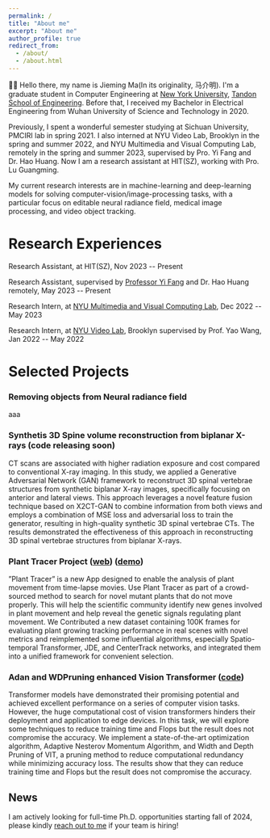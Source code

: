 ```yaml
---
permalink: /
title: "About me"
excerpt: "About me"
author_profile: true
redirect_from: 
  - /about/
  - /about.html
---
```

👋🏼 Hello there, my name is Jieming Ma(In its originality, 马介明). I'm a graduate student in Computer Engineering at [New York University](https://www.nyu.edu/), [Tandon School of Engineering](https://engineering.nyu.edu/). Before that, I received my Bachelor in Electrical Engineering from Wuhan University of Science and Technology in 2020.

Previously, I spent a wonderful semester studying at Sichuan University, PMCIRI lab in spring 2021. I also interned at NYU Video Lab, Brooklyn in the spring and summer 2022, and NYU Multimedia and Visual Computing Lab, remotely in the spring and summer 2023, supervised by Pro. Yi Fang and Dr. Hao Huang. Now I am a research assistant at HIT(SZ), working with Pro. Lu Guangming.

My current research interests are in machine-learning and deep-learning models for solving computer-vision/image-processing tasks, with a particular focus on editable neural radiance field, medical image processing, and video object tracking.

Research Experiences
======
Research Assistant, at HIT(SZ), Nov 2023 -- Present

Research Assistant, supervised by [Professor Yi Fang](https://engineering.nyu.edu/faculty/yi-fang) and Dr. Hao Huang remotely, May 2023 -- Present

Research Intern, at [NYU Multimedia and Visual Computing Lab](https://nyuad.nyu.edu/en/research/faculty-labs-and-projects/multimedia-and-visual-computing-lab.html), Dec 2022 -- May 2023

Research Intern, at [NYU Video Lab](https://wp.nyu.edu/videolab/), Brooklyn supervised by Prof. Yao Wang, Jan 2022 -- May 2022

Selected Projects
======
### Removing objects from Neural radiance field
aaa

### Synthetis 3D Spine volume reconstruction from biplanar X-rays (code releasing soon)

CT scans are associated with higher radiation exposure and cost compared to conventional X-ray imaging. In this study, we applied a Generative Adversarial Network (GAN) framework to reconstruct 3D spinal vertebrae structures from synthetic biplanar X-ray images, specifically focusing on anterior and lateral views. This approach leverages a novel feature fusion technique based on X2CT-GAN to combine information from both views and employs a combination of MSE loss and adversarial loss to train the generator, resulting in high-quality synthetic 3D spinal vertebrae CTs. The results demonstrated the effectiveness of this approach in reconstructing 3D spinal vertebrae structures from biplanar X-rays.


### Plant Tracer Project ([web](https://steinhardt.nyu.edu/create/research/plant-tracer)) ([demo](https://drive.google.com/file/d/1itnG3V88YSmqFTKZPXTMCurP8GJogcph/view?usp=sharing))

”Plant Tracer” is a new App designed to enable the analysis of plant movement from time-lapse movies. Use Plant Tracer as part of a crowd-sourced method to search for novel mutant plants that do not move properly. This will help the scientific community identify new genes involved in plant movement and help reveal the genetic signals regulating plant movement. We Contributed a new dataset containing 100K frames for evaluating plant growing tracking performance in real scenes with novel metrics and reimplemented some influential algorithms, especially Spatio-temporal Transformer, JDE, and CenterTrack networks, and integrated them into a unified framework for convenient selection.

### Adan and WDPruning enhanced Vision Transformer ([code](https://planttracer.com/))

Transformer models have demonstrated their promising potential and achieved excellent performance on a series of computer vision tasks. However, the huge computational cost of vision transformers hinders their deployment and application to edge devices. In this task, we will explore some techniques to reduce training time and Flops but the result does not compromise the accuracy. We implement a state-of-the-art optimization algorithm, Adaptive Nesterov Momentum Algorithm, and Width and Depth Pruning of VIT, a pruning method to reduce computational redundancy while minimizing accuracy loss. The results show that they can reduce training time and Flops but the result does not compromise the accuracy.

News
------
I am actively looking for full-time Ph.D. opportunities starting fall of 2024, please kindly [reach out to me](jm9013@nyu.edu) if your team is hiring!

